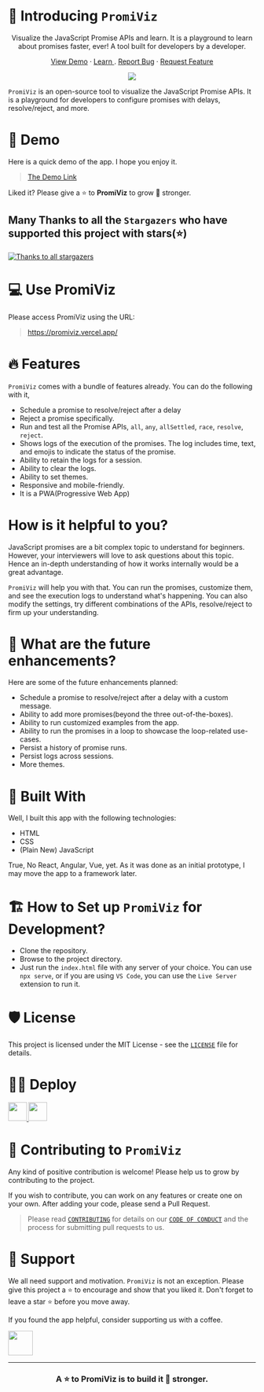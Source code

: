 
# 🤝 Introducing `PromiViz`
<p align="center">Visualize the JavaScript Promise APIs and learn. It is a playground to learn about promises faster, ever! A tool built for developers by a developer.</p>
<p align="center">
     <a href="https://promiviz.vercel.app/" target="blank">View Demo</a>
     ·
     <a href="https://blog.greenroots.info/series/javascript-promises" target="blank"> Learn </a>
     .
     <a href="https://github.com/atapas/promiviz/issues/new/choose" target="blank">Report Bug</a>
     ·
     <a href="https://github.com/atapas/promiviz/issues/new/choose" target="blank">Request Feature</a>
 </p>

<p align="center">
 <img src="https://cdn.hashnode.com/res/hashnode/image/upload/v1629445649182/QtHHPixFe.png">
</p>

`PromiViz` is an open-source tool to visualize the JavaScript Promise APIs. It is a playground for developers to configure promises with delays, resolve/reject, and more.

# 🚀 Demo
Here is a quick demo of the app. I hope you enjoy it.

> [The Demo Link](https://www.youtube.com/watch?v=webs_tRKIIg)

Liked it? Please give a ⭐️ to <b>PromiViz</b> to grow 💪 stronger.

## Many Thanks to all the `Stargazers` who have supported this project with stars(⭐)

[![Thanks to all stargazers](https://git-lister.onrender.com/api/stars/atapas/promiviz?limit=15)](https://github.com/atapas/promiviz/stargazers)


# 💻 Use PromiViz
Please access PromiViz using the URL:

> https://promiviz.vercel.app/

# 🔥 Features
`PromiViz` comes with a bundle of features already. You can do the following with it,

- Schedule a promise to resolve/reject after a delay
- Reject a promise specifically.
- Run and test all the Promise APIs, `all`, `any`, `allSettled`, `race`, `resolve`, `reject`.
- Shows logs of the execution of the promises. The log includes time, text, and emojis to indicate the status of the promise.
- Ability to retain the logs for a session.
- Ability to clear the logs.
- Ability to set themes.
- Responsive and mobile-friendly.
- It is a PWA(Progressive Web App)

# How is it helpful to you?
JavaScript promises are a bit complex topic to understand for beginners. However, your interviewers will love to ask questions about this topic. Hence an in-depth understanding
of how it works internally would be a great advantage.

`PromiViz` will help you with that. You can run the promises, customize them, and see the execution
logs to understand what's happening. You can also modify the settings, try different combinations of the APIs, resolve/reject to firm up your understanding.

# 🦄 What are the future enhancements?
Here are some of the future enhancements planned:
- Schedule a promise to resolve/reject after a delay with a custom message.
- Ability to add more promises(beyond the three out-of-the-boxes).
- Ability to run customized examples from the app.
- Ability to run the promises in a loop to showcase the loop-related use-cases.
- Persist a history of promise runs.
- Persist logs across sessions.
- More themes.
# 🍔 Built With
Well, I built this app with the following technologies:
- HTML
- CSS
- (Plain New) JavaScript

True, No React, Angular, Vue, yet. As it was done as an initial prototype, I may move the app to a framework later.

# 🏗️ How to Set up `PromiViz` for Development?
- Clone the repository.
- Browse to the project directory.
- Just run the `index.html` file with any server of your choice. You can use `npx serve`, or if you
are using `VS Code`, you can use the `Live Server` extension to run it.

# 🛡️ License
This project is licensed under the MIT License - see the [`LICENSE`](LICENSE) file for details.

# 🏃‍♀️ Deploy

<a href="https://vercel.com/new/project?template=https://github.com/atapas/promiviz">
<img src="https://vercel.com/button" height="37.5px" />
</a>
<a href="https://app.netlify.com/start/deploy?repository=https://github.com/atapas/promiviz">
<img src="https://www.netlify.com/img/deploy/button.svg" height="37.5px" />
</a>


# 🤝 Contributing to `PromiViz`
Any kind of positive contribution is welcome! Please help us to grow by contributing to the project.

If you wish to contribute, you can work on any features or create one on your own. After adding your code, please send a Pull Request.

> Please read [`CONTRIBUTING`](CONTRIBUTING.md) for details on our [`CODE OF CONDUCT`](CODE_OF_CONDUCT.md) and the process for submitting pull requests to us.

# 🙏 Support

We all need support and motivation. `PromiViz` is not an exception. Please give this project a ⭐️ to encourage and show that you liked it. Don't forget to leave a star ⭐️ before you move away.

If you found the app helpful, consider supporting us with a coffee.

<a href="https://www.buymeacoffee.com/greenroots">
    <img src="https://cdn.buymeacoffee.com/buttons/v2/default-yellow.png" height="50px">
</a>

---

<h3 align="center">
A ⭐️ to <b>PromiViz</b> is to build it 💪 stronger.
</h3>



